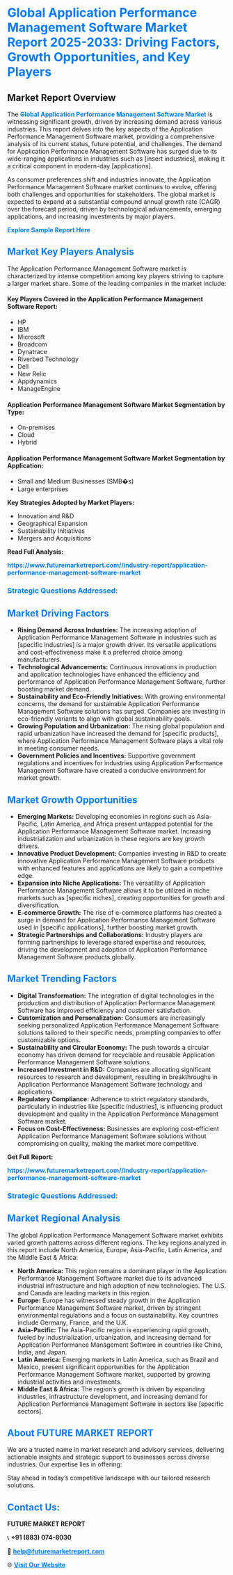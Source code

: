 <h1 style="color: #007BFF;">Global Application Performance Management Software Market Report 2025-2033: Driving Factors, Growth Opportunities, and Key Players</h1>

<section id="overview">
<h2>Market Report Overview</h2>
<p>The <a href="https://www.futuremarketreport.com//industry-report/application-performance-management-software-market" style="color: #007BFF; text-decoration: none;"><strong>Global Application Performance Management Software Market</strong></a> is witnessing significant growth, driven by increasing demand across various industries. This report delves into the key aspects of the Application Performance Management Software market, providing a comprehensive analysis of its current status, future potential, and challenges. The demand for Application Performance Management Software has surged due to its wide-ranging applications in industries such as [insert industries], making it a critical component in modern-day [applications].</p>
<p>As consumer preferences shift and industries innovate, the Application Performance Management Software market continues to evolve, offering both challenges and opportunities for stakeholders. The global market is expected to expand at a substantial compound annual growth rate (CAGR) over the forecast period, driven by technological advancements, emerging applications, and increasing investments by major players.</p>
</section>

<section id="overview">
<p><a href="https://www.futuremarketreport.com//request-sample/reportId=55499" style="color: #007BFF; text-decoration: none;"><strong>Explore Sample Report Here</strong></a></p>
</section>

<section id="key-players">
<h2 style="color: #007BFF;">Market Key Players Analysis</h2>
<p>The Application Performance Management Software market is characterized by intense competition among key players striving to capture a larger market share. Some of the leading companies in the market include:</p>
<h4>Key Players Covered in the Application Performance Management Software Report:</h4>
<ul><li>HP</li><li>IBM</li><li>Microsoft</li><li>Broadcom</li><li>Dynatrace</li><li>Riverbed Technology</li><li>Dell</li><li>New Relic</li><li>Appdynamics</li><li>ManageEngine</li></ul>
<h4>Application Performance Management Software Market Segmentation by Type:</h4>
<ul><li>On-premises</li><li>Cloud</li><li>Hybrid</li></ul>

<h4>Application Performance Management Software Market Segmentation by Application:</h4>
<ul><li>Small and Medium Businesses (SMB�s)</li><li>Large enterprises</li></ul>
<p><strong>Key Strategies Adopted by Market Players:</strong></p>
<ul>
<li>Innovation and R&D</li>
<li>Geographical Expansion</li>
<li>Sustainability Initiatives</li>
<li>Mergers and Acquisitions</li>
</ul>
</section>

<section>
<p><strong>Read Full Analysis: </strong></p><a href="https://www.futuremarketreport.com//industry-report/application-performance-management-software-market" style="color: #007BFF; text-decoration: none;"><strong>https://www.futuremarketreport.com//industry-report/application-performance-management-software-market</strong></a>
<h3 style="color: #007BFF;">Strategic Questions Addressed:</h3>
</section>

<section id="driving-factors">
<h2 style="color: #007BFF;">Market Driving Factors</h2>
<ul>
<li><strong>Rising Demand Across Industries:</strong> The increasing adoption of Application Performance Management Software in industries such as [specific industries] is a major growth driver. Its versatile applications and cost-effectiveness make it a preferred choice among manufacturers.</li>
<li><strong>Technological Advancements:</strong> Continuous innovations in production and application technologies have enhanced the efficiency and performance of Application Performance Management Software, further boosting market demand.</li>
<li><strong>Sustainability and Eco-Friendly Initiatives:</strong> With growing environmental concerns, the demand for sustainable Application Performance Management Software solutions has surged. Companies are investing in eco-friendly variants to align with global sustainability goals.</li>
<li><strong>Growing Population and Urbanization:</strong> The rising global population and rapid urbanization have increased the demand for [specific products], where Application Performance Management Software plays a vital role in meeting consumer needs.</li>
<li><strong>Government Policies and Incentives:</strong> Supportive government regulations and incentives for industries using Application Performance Management Software have created a conducive environment for market growth.</li>
</ul>
</section>

<section id="growth-opportunities">
<h2 style="color: #007BFF;">Market Growth Opportunities</h2>
<ul>
<li><strong>Emerging Markets:</strong> Developing economies in regions such as Asia-Pacific, Latin America, and Africa present untapped potential for the Application Performance Management Software market. Increasing industrialization and urbanization in these regions are key growth drivers.</li>
<li><strong>Innovative Product Development:</strong> Companies investing in R&D to create innovative Application Performance Management Software products with enhanced features and applications are likely to gain a competitive edge.</li>
<li><strong>Expansion into Niche Applications:</strong> The versatility of Application Performance Management Software allows it to be utilized in niche markets such as [specific niches], creating opportunities for growth and diversification.</li>
<li><strong>E-commerce Growth:</strong> The rise of e-commerce platforms has created a surge in demand for Application Performance Management Software used in [specific applications], further boosting market growth.</li>
<li><strong>Strategic Partnerships and Collaborations:</strong> Industry players are forming partnerships to leverage shared expertise and resources, driving the development and adoption of Application Performance Management Software products globally.</li>
</ul>
</section>

<section id="trending-factors">
<h2 style="color: #007BFF;">Market Trending Factors</h2>
<ul>
<li><strong>Digital Transformation:</strong> The integration of digital technologies in the production and distribution of Application Performance Management Software has improved efficiency and customer satisfaction.</li>
<li><strong>Customization and Personalization:</strong> Consumers are increasingly seeking personalized Application Performance Management Software solutions tailored to their specific needs, prompting companies to offer customizable options.</li>
<li><strong>Sustainability and Circular Economy:</strong> The push towards a circular economy has driven demand for recyclable and reusable Application Performance Management Software solutions.</li>
<li><strong>Increased Investment in R&D:</strong> Companies are allocating significant resources to research and development, resulting in breakthroughs in Application Performance Management Software technology and applications.</li>
<li><strong>Regulatory Compliance:</strong> Adherence to strict regulatory standards, particularly in industries like [specific industries], is influencing product development and quality in the Application Performance Management Software market.</li>
<li><strong>Focus on Cost-Effectiveness:</strong> Businesses are exploring cost-efficient Application Performance Management Software solutions without compromising on quality, making the market more competitive.</li>
</ul>
</section>

<section>
<p><strong>Get Full Report: </strong></p><a href="https://www.futuremarketreport.com//industry-report/application-performance-management-software-market" style="color: #007BFF; text-decoration: none;"><strong>https://www.futuremarketreport.com//industry-report/application-performance-management-software-market</strong></a>
<h3 style="color: #007BFF;">Strategic Questions Addressed:</h3>
</section>


<section id="regional-analysis">
<h2 style="color: #007BFF;">Market Regional Analysis</h2>
<p>The global Application Performance Management Software market exhibits varied growth patterns across different regions. The key regions analyzed in this report include North America, Europe, Asia-Pacific, Latin America, and the Middle East & Africa:</p>
<ul>
<li><strong>North America:</strong> This region remains a dominant player in the Application Performance Management Software market due to its advanced industrial infrastructure and high adoption of new technologies. The U.S. and Canada are leading markets in this region.</li>
<li><strong>Europe:</strong> Europe has witnessed steady growth in the Application Performance Management Software market, driven by stringent environmental regulations and a focus on sustainability. Key countries include Germany, France, and the U.K.</li>
<li><strong>Asia-Pacific:</strong> The Asia-Pacific region is experiencing rapid growth, fueled by industrialization, urbanization, and increasing demand for Application Performance Management Software in countries like China, India, and Japan.</li>
<li><strong>Latin America:</strong> Emerging markets in Latin America, such as Brazil and Mexico, present significant opportunities for the Application Performance Management Software market, supported by growing industrial activities and investments.</li>
<li><strong>Middle East & Africa:</strong> The region’s growth is driven by expanding industries, infrastructure development, and increasing demand for Application Performance Management Software in sectors like [specific sectors].</li>
</ul>
</section>

<footer>
<h2 style="color: #007BFF;">About FUTURE MARKET REPORT</h2>
<p>We are a trusted name in market research and advisory services, delivering actionable insights and strategic support to businesses across diverse industries. Our expertise lies in offering:</p>

<p>Stay ahead in today’s competitive landscape with our tailored research solutions.</p>

<h2 style="color: #007BFF;">Contact Us:</h2>
<p><strong>FUTURE MARKET REPORT</strong></p>
<p>📞 <strong>+91 (883) 074-8030</strong></p>
<p>📧 <strong><a href="mailto:help@futuremarketreport.com" style="color: #007BFF;">help@futuremarketreport.com</a></strong></p>
<p>🌐 <strong><a href="https://www.futuremarketreport.com/" style="color: #007BFF;">Visit Our Website</a></strong></p>
</footer>